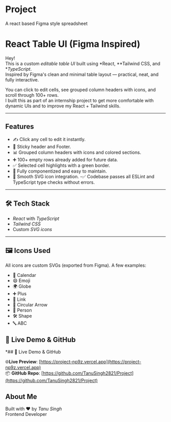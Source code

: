 # Project
A react based Figma style spreadsheet

# React Table UI (Figma Inspired)

Hey!  
This is a custom *editable table UI* built using *React, **Tailwind CSS, and **TypeScript*.  
Inspired by Figma's clean and minimal table layout — practical, neat, and fully interactive.

You can click to edit cells, see grouped column headers with icons, and scroll through 100+ rows.  
I built this as part of an internship project to get more comfortable with dynamic UIs and to improve my React + Tailwind skills.

---

##  Features

- ✍ Click any cell to edit it instantly.
- 📌 Sticky header and Footer.
- 📊 Grouped column headers with icons and colored sections.
- ➕ 100+ empty rows already added for future data.
- ✅ Selected cell highlights with a green border.
- 🧩 Fully componentized and easy to maintain.
- 🎨 Smooth SVG icon integration.
-✅ Codebase passes all ESLint and TypeScript type checks without errors.

---

## 🛠 Tech Stack

- *React* with *TypeScript*
- *Tailwind CSS*
- Custom *SVG icons*

---

## 🖼 Icons Used

All icons are custom SVGs (exported from Figma). A few examples:

- 📅 Calendar
- 😄 Emoji
- 🌍 Globe
- ➕ Plus
- 🔗 Link
- 🔁 Circular Arrow
- 🧑 Person
- 🛠 Shape
- 🔤 ABC


## 🔗 Live Demo & GitHub

*## 🔗 Live Demo & GitHub

🌐**Live Preview**: [https://project-np9z.vercel.app](https://project-np9z.vercel.app)  
📦 **GitHub Repo**: [https://github.com/TanuSingh2821/Project](https://github.com/TanuSingh2821/Project)


## About Me

Built with ❤ by *Tanu Singh*  
Frontend Developer
